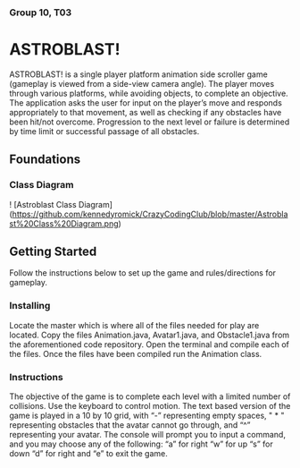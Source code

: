 ### Group 10, T03
# ASTROBLAST!
ASTROBLAST! is a single player platform animation side scroller game (gameplay is viewed from a side-view camera angle). The player moves through various platforms, while avoiding objects, to complete an objective. The application asks the user for input on the player’s move and responds appropriately to that movement, as well as checking if any obstacles have been hit/not overcome. Progression to the next level or failure is determined by time limit or successful passage of all obstacles.

## Foundations
### Class Diagram 
! [Astroblast Class Diagram] (https://github.com/kennedyromick/CrazyCodingClub/blob/master/Astroblast%20Class%20Diagram.png)

## Getting Started
Follow the instructions below to set up the game and rules/directions for gameplay.

### Installing
Locate the master which is where all of the files needed for play are located. Copy the files Animation.java, Avatar1.java, and Obstacle1.java from the aforementioned code repository. Open the terminal and compile each of the files. Once the files have been compiled run the Animation class.

### Instructions
The objective of the game is to complete each level with a limited number of collisions. Use the keyboard to control motion. The text based version of the game is played in a 10 by 10 grid, with “-” representing empty spaces, " * " representing obstacles that the avatar cannot go through, and “^” representing your avatar. The console will prompt you to input a command, and you may choose any of the following: “a” for right “w” for up “s” for down “d” for right and “e” to exit the game.
